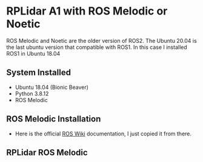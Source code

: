 # RPLidar A1 with ROS Melodic or Noetic
ROS Melodic and Noetic are the older version of ROS2. The Ubuntu 20.04 is the last ubuntu version that compatible with ROS1. In this case I installed ROS1 in Ubuntu 18.04

## System Installed
- Ubuntu 18.04 (Bionic Beaver)
- Python 3.8.12
- ROS Melodic

## ROS Melodic Installation


- Here is the official [ROS Wiki](http://wiki.ros.org/melodic/Installation/Ubuntu) documentation, I just copied it from there. 

## RPLidar ROS Melodic

